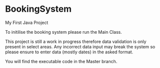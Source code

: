 # BookingSystem
My First Java Project

To initilise the booking system please run the Main Class.

This project is still a work in progress therefore data validation is only present in select areas. Any incorrect data input may break the system so please ensure to enter data (mostly dates) in the asked format.

You will find the executable code in the Master branch.
